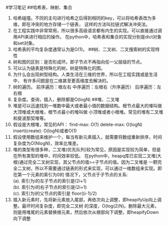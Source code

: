#学习笔记
##哈希表、映射、集合
1. 哈希碰撞。不同的主句进行哈希之后得到相同的key，可以将哈希表改为多维，即在冲突的地方存储一个链表，
  这样的方法叫拉链式解决冲突法。
2. 在工程实践中非常常用，所以很多高级语言都有内生的实现。可以直接通过调用API来进行相应的操作。
  在python中，哈希表和集合的实现分别是dict对象和set对象。
3. 哈希表的平均复杂度通常认为是O(1)。
##树、二叉树、二叉搜索树的实现特性
1. 树和图的区别：是否形成环。即子节点不再指向任一父层级的节点。
2. 可以认为链表是特殊化的树，树是特殊化的图。
3. 为什么会出现树型结构。人类生活在三维的世界，所以在工程实践或是生活中，
   有许多问题是在二维甚至更高维度去解决的。
4. 树的遍历。
   前序遍历：根左右
   中序遍历：左根右（升序遍历）
   后序遍历：左右根
5. 复杂度。查询，插入，删除都是O(logN)
##堆、二叉堆
1. 堆是可以迅速找到一堆数中最大或者最小值的数据结构。根节点最大的堆叫做大顶堆或大根堆，根节点最小的堆叫做
   小顶堆或者小根堆。常见的堆有二叉堆和斐波那契堆等。
2. 假设是大根堆，常见的API：
   find-max: O(1)
   delete-max: O(logN)
   insert(create): O(logN)或者O(1)
3. 假设使用数组来维护一个，每当有新元素插入，就需要将数组重新排序，时间复杂度为O(NlogN)，效率比堆差。
4. 堆的类型有很多种，二叉堆(优先队列)较为常见，原因是实现较为简单，但是在所有类型的堆中，时间效率较低。
   在python中，heapq库已实现二叉堆(大根)通过完全二叉树实现，其父节点的值>=子节点的值。因为二叉堆是
   一颗完全二叉树，所以不需要通过链表的形式来实现，可以通过一维数组来实现。即在第一个元素的索引为0的
   情况下，父节点于子节点的关系:  
   (a). 索引为i的左子节点的索引是(2i+1)  
   (b). 索引为i的右子节点的索引是(2i+1)  
   (c). 索引为i的父节点的索引是 floor((i-1)/2)
5. 插入新元素时，先将新元素放入尾部，再依次向上调整，即heapifyUp向上调整。最坏时间复杂度，即完全二叉树
   的深度，O(log(2)N)。删除最大元素，则是用堆尾的元素替换根元素，然后依次从根部向下调整，即heapifyDown
   向下调整